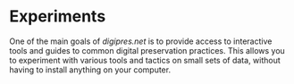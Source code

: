 # Experiments

One of the main goals of _digipres.net_ is to provide access to interactive tools and guides to common digital preservation practices. This allows you to experiment with various tools and tactics on small sets of data, without having to install anything on your computer.


